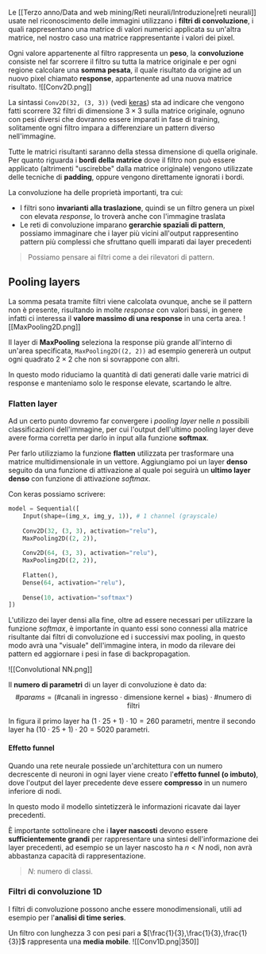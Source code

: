 Le [[Terzo anno/Data and web mining/Reti neurali/Introduzione|reti neurali]] usate nel riconoscimento delle immagini utilizzano i **filtri di convoluzione**, i quali rappresentano una matrice di valori numerici applicata su un'altra matrice, nel nostro caso una matrice rappresentante i valori dei pixel.

Ogni valore appartenente al filtro rappresenta un **peso**, la **convoluzione** consiste nel far scorrere il filtro su tutta la matrice originale e per ogni regione calcolare una **somma pesata**, il quale risultato da origine ad un nuovo pixel chiamato **response**, appartenente ad una nuova matrice risultato.
![[Conv2D.png]]

La sintassi `Conv2D(32, (3, 3))` (vedi [keras](https://keras.io/api/layers/convolution_layers/convolution2d/)) sta ad indicare che vengono fatti scorrere $32$ filtri di dimensione $3\times 3$ sulla matrice originale, ognuno con pesi diversi che dovranno essere imparati in fase di training, solitamente ogni filtro impara a differenziare un pattern diverso nell'immagine.

Tutte le matrici risultanti saranno della stessa dimensione di quella originale.
Per quanto riguarda i **bordi della matrice** dove il filtro non può essere applicato (altrimenti "uscirebbe" dalla matrice originale) vengono utilizzate delle tecniche di **padding**, oppure vengono direttamente ignorati i bordi.

La convoluzione ha delle proprietà importanti, tra cui:
- I filtri sono **invarianti alla traslazione**, quindi se un filtro genera un pixel con elevata _response_, lo troverà anche con l'immagine traslata
- Le reti di convoluzione imparano **gerarchie spaziali di pattern**, possiamo immaginare che i layer più vicini all'output rappresentino pattern più complessi che sfruttano quelli imparati dai layer precedenti
>Possiamo pensare ai filtri come a dei rilevatori di pattern.

## Pooling layers
La somma pesata tramite filtri viene calcolata ovunque, anche se il pattern non è presente, risultando in molte _response_ con valori bassi, in genere infatti ci interessa il **valore massimo di una response** in una certa area.
![[MaxPooling2D.png]]

Il layer di **MaxPooling** seleziona la response più grande all'interno di un'area specificata, `MaxPooling2D((2, 2))` ad esempio genererà un output ogni quadrato $2\times 2$ che non si sovrappone con altri.

In questo modo riduciamo la quantità di dati generati dalle varie matrici di response e manteniamo solo le response elevate, scartando le altre.

### Flatten layer
Ad un certo punto dovremo far convergere i _pooling layer_ nelle $n$ possibili classificazioni dell'immagine, per cui l'output dell'ultimo pooling layer deve avere forma corretta per darlo in input alla funzione **softmax**.

Per farlo utilizziamo la funzione **flatten** utilizzata per trasformare una matrice multidimensionale in un vettore.
Aggiungiamo poi un layer **denso** seguito da una funzione di attivazione al quale poi seguirà un **ultimo layer denso** con funzione di attivazione _softmax_.

Con keras possiamo scrivere:
```python
model = Sequential([
	Input(shape=(img_x, img_y, 1)), # 1 channel (grayscale)
	
	Conv2D(32, (3, 3), activation="relu"),
	MaxPooling2D((2, 2)),
	
	Conv2D(64, (3, 3), activation="relu"),
	MaxPooling2D((2, 2)),
	
	Flatten(),
	Dense(64, activation="relu"),
	
	Dense(10, activation="softmax")
])
```

L'utilizzo dei layer densi alla fine, oltre ad essere necessari per utilizzare la funzione _softmax_, è importante in quanto essi sono connessi alla matrice risultante dai filtri di convoluzione ed i successivi max pooling, in questo modo avrà una "visuale" dell'immagine intera, in modo da rilevare dei pattern ed aggiornare i pesi in fase di backpropagation.

![[Convolutional NN.png]]

Il **numero di parametri** di un layer di convoluzione è dato da:
$$\#params=(\text{\#canali in ingresso}\cdot\text{dimensione kernel + bias})\cdot\text{\# numero di filtri}$$

In figura il primo layer ha $(1\cdot 25+1)\cdot 10=260$ parametri, mentre il secondo layer ha $(10\cdot 25+1)\cdot 20=5020$ parametri.

#### Effetto funnel
Quando una rete neurale possiede un'architettura con un numero decrescente di neuroni in ogni layer viene creato l'**effetto funnel (o imbuto)**, dove l'output del layer precedente deve essere **compresso** in un numero inferiore di nodi.

In questo modo il modello sintetizzerà le informazioni ricavate dai layer precedenti.

È importante sottolineare che i **layer nascosti** devono essere **sufficientemente grandi** per rappresentare una sintesi dell'informazione dei layer precedenti, ad esempio se un layer nascosto ha $n<N$ nodi, non avrà abbastanza capacità di rappresentazione.
>$N$: numero di classi.

### Filtri di convoluzione 1D
I filtri di convoluzione possono anche essere monodimensionali, utili ad esempio per l'**analisi di time series**.

Un filtro con lunghezza $3$ con pesi pari a $[\frac{1}{3},\frac{1}{3},\frac{1}{3}]$ rappresenta una **media mobile**.
![[Conv1D.png|350]]
